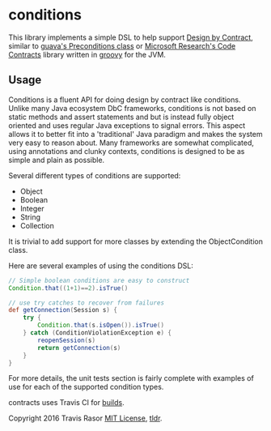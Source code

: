 conditions
==========

This library implements a simple DSL to help support [Design by Contract], similar to [guava's Preconditions class] or [Microsoft Research's Code Contracts] library written in [groovy] for the JVM.

## Usage

Conditions is a fluent API for doing design by contract like conditions. Unlike many Java ecosystem DbC frameworks, conditions is not based on static methods and assert statements and but is instead fully object oriented and uses regular Java exceptions to signal errors. This aspect allows it to better fit into a 'traditional' Java paradigm and makes the system very easy to reason about. Many frameworks are somewhat complicated, using annotations and clunky contexts, conditions is designed to be as simple and plain as possible.

Several different types of conditions are supported:

- Object
- Boolean
- Integer
- String
- Collection

It is trivial to add support for more classes by extending the ObjectCondition class.

Here are several examples of using the conditions DSL:

```groovy
// Simple boolean conditions are easy to construct
Condition.that((1+1)==2).isTrue()

// use try catches to recover from failures
def getConnection(Session s) {
    try {
        Condition.that(s.isOpen()).isTrue()
    } catch (ConditionViolationException e) {
        reopenSession(s)
        return getConnection(s)
    }
}

```

For more details, the unit tests section is fairly complete with examples of use for each of the supported condition types.

contracts uses Travis CI for [builds].

Copyright 2016 Travis Rasor [MIT License], [tldr].

[groovy]: https://github.com/apache/groovy
[Design by Contract]: http://en.wikipedia.org/wiki/Design_by_contract
[guava's Preconditions class]: https://code.google.com/p/guava-libraries/wiki/PreconditionsExplained
[Microsoft Research's Code Contracts]: http://research.microsoft.com/en-us/projects/contracts/
[builds]: https://travis-ci.org/tlrasor/conditions
[MIT License]: https://opensource.org/licenses/MIT
[tldr]: https://tldrlegal.com/license/mit-license